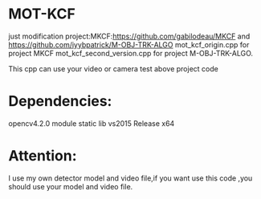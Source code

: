 # MOT-KCF
just modification project:MKCF:https://github.com/gabilodeau/MKCF and https://github.com/iyybpatrick/M-OBJ-TRK-ALGO
mot_kcf_origin.cpp for project MKCF mot_kcf_second_version.cpp for project M-OBJ-TRK-ALGO.

This cpp can use your video or camera test above project code

# Dependencies:
opencv4.2.0 module static lib
vs2015 Release x64

# Attention:
I use my own detector model and video file,if you want use this code ,you should use your model and video file.
